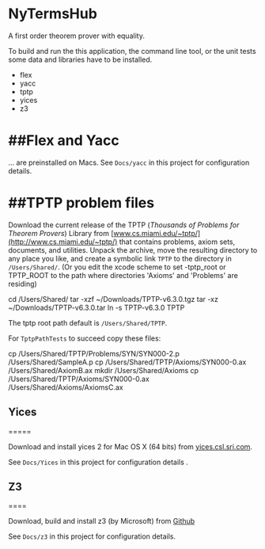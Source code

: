 # NyTermsHub

A first order theorem prover with equality.

To build and run the this application, 
the command line tool, or the unit tests 
some data and libraries have to be installed.

- flex
- yacc
- tptp
- yices
- z3

##Flex and Yacc
====

… are preinstalled on Macs. See `Docs/yacc` in this project for configuration details.

##TPTP problem files
====

Download the current release of the TPTP 
(*Thousands of Problems for Theorem Provers*) Library from [www.cs.miami.edu/~tptp/](http://www.cs.miami.edu/~tptp/) 
that contains problems, axiom sets, documents, and utilities. 
Unpack the archive, 
move the resulting directory to any place you like, 
and create a symbolic link `TPTP` to the directory in `/Users/Shared/`.
(Or you edit the xcode scheme to set -tptp_root or TPTP_ROOT 
to the path where directories 'Axioms' and 'Problems' are residing)



cd /Users/Shared/
tar -xzf ~/Downloads/TPTP-v6.3.0.tgz 
tar -xz ~/Downloads/TPTP-v6.3.0.tar
ln -s TPTP-v6.3.0 TPTP

The tptp root path default is `/Users/Shared/TPTP`.

For `TptpPathTests` to succeed copy these files:


cp /Users/Shared/TPTP/Problems/SYN/SYN000-2.p /Users/Shared/SampleA.p
cp /Users/Shared/TPTP/Axioms/SYN000-0.ax /Users/Shared/AxiomB.ax
mkdir /Users/Shared/Axioms
cp /Users/Shared/TPTP/Axioms/SYN000-0.ax /Users/Shared/Axioms/AxiomsC.ax

## Yices
=====

Download and install yices 2 for Mac OS X (64 bits) from [yices.csl.sri.com](http://yices.csl.sri.com).

See `Docs/Yices` in this project for configuration details .

## Z3
====

Download, build and install z3 (by Microsoft) from [Github](https://github.com/Z3Prover/z3)

See `Docs/z3` in this project for configuration details.


